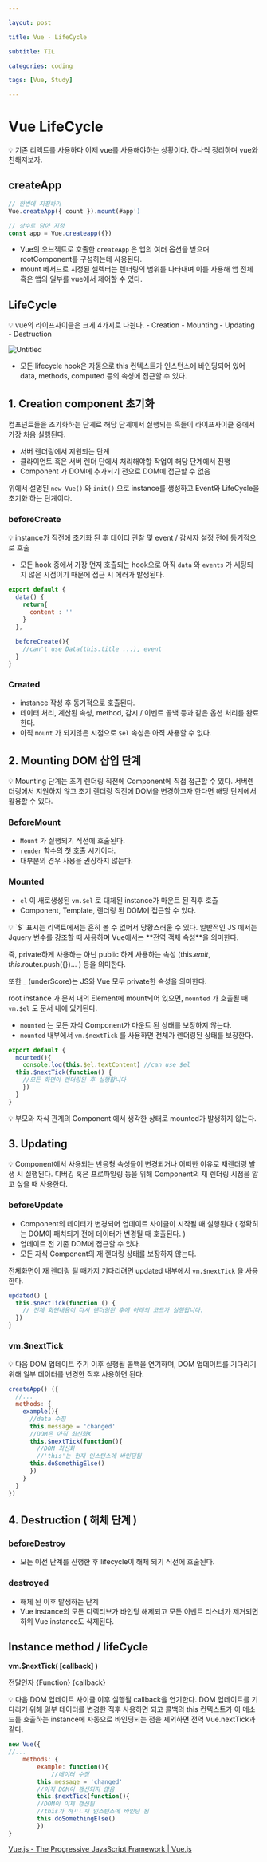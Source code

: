 ```yaml
---

layout: post

title: Vue - LifeCycle

subtitle: TIL

categories: coding

tags: [Vue, Study]

---
```


# Vue LifeCycle

<aside>
💡 기존 리액트를 사용하다 이제 vue를 사용해야하는 상황이다. 하나씩 정리하며 vue와 친해져보자.

</aside>

## createApp

```jsx
// 한번에 지정하기
Vue.createApp({ count }).mount(#app')

// 상수로 담아 지정
const app = Vue.createapp({})
```

- Vue의 오브젝트로 호출한 `createApp` 은 앱의 여러 옵션을 받으며 rootComponent를 구성하는데 사용된다.
- mount 메서드로 지정된 셀렉터는 렌더링의 범위를 나타내며 이를 사용해 앱 전체 혹은 앱의 일부를 vue에서 제어할 수 있다.

## LifeCycle

<aside>
💡 vue의 라이프사이클은 크게 4가지로 나뉜다.
- Creation
- Mounting
- Updating
- Destruction

</aside>

![Untitled](/post-img/lifecycle.png)

- 모든 lifecycle hook은 자동으로 this 컨텍스트가 인스턴스에 바인딩되어 있어 data, methods, computed 등의 속성에 접근할 수 있다.

## 1. Creation component 초기화

컴포넌트들을 초기화하는 단계로 해당 단계에서 실행되는 훅들이 라이프사이클 중에서 가장 처음 실행된다.

- 서버 렌더링에서 지원되는 단계
- 클라이언트 혹은 서버 렌더 단에서 처리해야할 작업이 해당 단계에서 진행
- Component 가 DOM에 추가되기 전으로 DOM에 접근할 수 없음

위에서 설명된 `new Vue()` 와 `init()` 으로 instance를 생성하고 Event와 LifeCycle을 초기화 하는 단계이다.

### beforeCreate

<aside>
💡 instance가 직전에 초기화 된 후 데이터 관찰 및 event / 감시자 설정 전에 동기적으로 호출

</aside>

- 모든 hook 중에서 가장 먼저 호출되는 hook으로 아직 `data` 와 `events` 가 세팅되지 않은 시점이기 때문에 접근 시 에러가 발생된다.

```jsx
export default {
  data() {
    return{
      content : ''
    }
  },
  
  beforeCreate(){
    //can't use Data(this.title ...), event
  }
}
```

### Created

- instance 작성 후 동기적으로 호출된다.
- 데이터 처리, 계산된 속성, method, 감시 / 이벤트 콜백 등과 같은 옵션 처리를 완료한다.
- 아직 `mount` 가 되지않은 시점으로 `$el` 속성은 아직 사용할 수 없다.

## 2. Mounting DOM 삽입 단계

<aside>
💡 Mounting 단계는 초기 렌더링 직전에 Component에 직접 접근할 수 있다. 서버렌더링에서 지원하지 않고 초기 렌더링 직전에 DOM을 변경하고자 한다면 해당 단계에서 활용할 수 있다.

</aside>

### BeforeMount

- `Mount` 가 실행되기 직전에 호출된다.
- `render` 함수의 첫 호출 시기이다.
- 대부분의 경우 사용을 권장하지 않는다.

### Mounted

- `el` 이 새로생성된 `vm.$el` 로 대체된 instance가 마운트 된 직후 호출
- Component, Template, 렌더링 된 DOM에 접근할 수 있다.

<aside>
💡 `$` 표시는 리액트에서는 흔히 볼 수 없어서 당황스러울 수 있다. 일반적인 JS 에서는 Jquery 변수를 강조할 때 사용하며 Vue에서는 **전역 객체 속성**을 의미한다. 

즉, private하게 사용하는 아닌 public 하게 사용하는 속성 (this.$emit, this.$router.push({})… ) 등을 의미한다.

또한 _ (underScore)는 JS와 Vue 모두 private한 속성을 의미한다.

</aside>

root instance 가 문서 내의 Element에 mount되어 있으면, `mounted` 가 호출될 때 `vm.$el` 도 문서 내에 있게된다.

- `mounted` 는 모든 자식 Component가 마운트 된 상태를 보장하지 않는다.
- `mounted` 내부에서 `vm.$nextTick` 를 사용하면 전체가 렌더링된 상태를 보장한다.

```jsx
export default {
  mounted(){
    console.log(this.$el.textContent) //can use $el
  this.$nextTick(function() { 
    //모든 화면이 렌더링된 후 실행합니다
    })
  }
}
```

<aside>
💡 부모와 자식 관계의 Component 에서 생각한 상태로 mounted가 발생하지 않는다.

</aside>


## 3. Updating

<aside>
💡 Component에서 사용되는 반응형 속성들이 변경되거나 어떠한 이유로 재렌더링 발생 시 실행된다. 디버깅 혹은 프로파일링 등을 위해 Component의 재 렌더링 시점을 알고 싶을 때 사용한다.

</aside>

### beforeUpdate

- Component의 데이터가 변경되어 업데이트 사이클이 시작될 때 실행된다 ( 정확히는 DOM이 패치되기 전에 데이터가 변경될 때 호출된다. )
- 업데이트 전 기존 DOM에 접근할 수 있다.
- 모든 자식 Component의 재 렌더링 상태를 보장하지 않는다.

전체화면이 재 렌더링 될 때가지 기다리려면 updated 내부에서 `vm.$nextTick` 을 사용한다.

```jsx
updated() {
  this.$nextTick(function () {
    // 전체 화면내용이 다시 렌더링된 후에 아래의 코드가 실행됩니다. 
  })
}
```

### vm.$nextTick

<aside>
💡 다음 DOM 업데이트 주기 이후 실행될 콜백을 연기하며, DOM 업데이트를 기다리기 위해 일부 데이터를 변경한 직후 사용하면 된다.

</aside>

```jsx
createApp() ({
  //...
  methods: {
    example(){
      //data 수정
      this.message = 'changed'
      //DOM은 아직 최신화X
      this.$nextTick(function(){
        //DOM 최신화
        //'this'는 현재 인스턴스에 바인딩됨
      this.doSomethigElse()
      })
    }
  }
})
```

## 4. Destruction ( 해체 단계 )

### beforeDestroy

- 모든 이전 단계를 진행한 후 lifecycle이 해체 되기 직전에 호출된다.

### destroyed

- 해체 된 이후 발생하는 단계
- Vue instance의 모든 디렉티브가 바인딩 해제되고 모든 이벤트 리스너가 제거되면 하위 Vue instance도 삭제된다.

## Instance method / lifeCycle

**vm.$nextTick( [callback] )**

전달인자 {Function} {callback}

<aside>
💡 다음 DOM 업데이트 사이클 이후 실행될 callback을 연기한다. DOM 업데이트를 기다리기 위해 일부 데이터를 변경한 직후 사용하면 되고 콜백의 this 컨텍스트가 이 메소드를 호출하는 instance에 자동으로 바인딩되는 점을 제외하면 전역 Vue.nextTick과 같다.

</aside>

```jsx
new Vue({
//...
	methods: {
		example: function(){
			//데이터 수정
		this.message = 'changed'
		//아직 DOM이 갱신되지 않음
		this.$nextTick(function(){
		//DOM이 이제 갱신됨
		//this가 혀ㅛㄴ재 인스턴스에 바인딩 됨
		this.doSomethingElse()
		})
}
```

[Vue.js - The Progressive JavaScript Framework | Vue.js](https://v3-docs.vuejs-korea.org/)